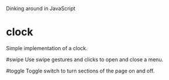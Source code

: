 Dinking around in JavaScript

# clock
Simple implementation of a clock.

#swipe
Use swipe gestures and clicks to open and close a menu.

#toggle
Toggle switch to turn sections of the page on and off.

